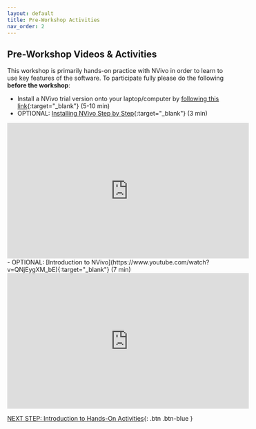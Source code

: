 ```yaml
---
layout: default
title: Pre-Workshop Activities
nav_order: 2
---
```

## Pre-Workshop Videos & Activities
This workshop is primarily hands-on practice with NVivo in order to learn to use key features of the software. To participate fully please do the following **before the workshop**:

- Install a NVivo trial version onto your laptop/computer by [following this link](https://portal.mynvivo.com/shop/trial?plt=34.2.1.15.0&_ga=2.43385251.728014482.1607453245-1282095809.1600286856){:target="_blank"} (5-10 min)<br>
- OPTIONAL: [Installing NVivo Step by Step](https://www.youtube.com/watch?v=o8hqZ6i43dY){:target="_blank"} (3 min)<br>
<iframe width="560" height="315" src="https://www.youtube.com/embed/o8hqZ6i43dY" title="YouTube video player" frameborder="0" allow="accelerometer; autoplay; clipboard-write; encrypted-media; gyroscope; picture-in-picture" allowfullscreen></iframe>
- OPTIONAL: [Introduction to NVivo](https://www.youtube.com/watch?v=QNjEygXM_bE){:target="_blank"} (7 min)<br>
<iframe width="560" height="315" src="https://www.youtube.com/embed/QNjEygXM_bE" title="YouTube video player" frameborder="0" allow="accelerometer; autoplay; clipboard-write; encrypted-media; gyroscope; picture-in-picture" allowfullscreen></iframe>

[NEXT STEP: Introduction to Hands-On Activities](activities-intro.html){: .btn .btn-blue }
